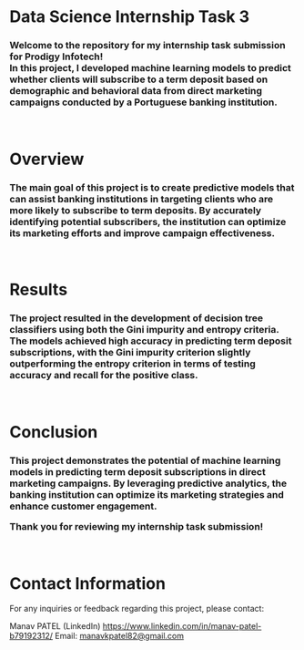 <H1> Data Science Internship Task 3 </H1>

<h3> Welcome to the repository for my internship task submission for Prodigy Infotech! <br> 
In this project, I developed machine learning models to predict whether clients will subscribe to a term deposit based on demographic and behavioral data from direct marketing campaigns conducted by a Portuguese banking institution.</h3> <br>

<h1>Overview</h1>

<h3>The main goal of this project is to create predictive models that can assist banking institutions in targeting clients who are more likely to subscribe to term deposits. By accurately identifying potential subscribers, the institution can optimize its marketing efforts and improve campaign effectiveness.</h3><br>

<h1>Results</h1>

<h3>The project resulted in the development of decision tree classifiers using both the Gini impurity and entropy criteria. The models achieved high accuracy in predicting term deposit subscriptions, with the Gini impurity criterion slightly outperforming the entropy criterion in terms of testing accuracy and recall for the positive class.</h3> <br>

<h1>Conclusion</h1>

<h3>This project demonstrates the potential of machine learning models in predicting term deposit subscriptions in direct marketing campaigns. By leveraging predictive analytics, the banking institution can optimize its marketing strategies and enhance customer engagement.

Thank you for reviewing my internship task submission!</h3> <br>

<h1>Contact Information</h1>

For any inquiries or feedback regarding this project, please contact:

Manav PATEL (LinkedIn) https://www.linkedin.com/in/manav-patel-b79192312/ 
Email: manavkpatel82@gmail.com
